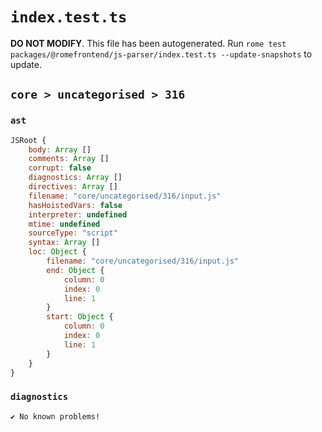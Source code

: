 # `index.test.ts`

**DO NOT MODIFY**. This file has been autogenerated. Run `rome test packages/@romefrontend/js-parser/index.test.ts --update-snapshots` to update.

## `core > uncategorised > 316`

### `ast`

```javascript
JSRoot {
	body: Array []
	comments: Array []
	corrupt: false
	diagnostics: Array []
	directives: Array []
	filename: "core/uncategorised/316/input.js"
	hasHoistedVars: false
	interpreter: undefined
	mtime: undefined
	sourceType: "script"
	syntax: Array []
	loc: Object {
		filename: "core/uncategorised/316/input.js"
		end: Object {
			column: 0
			index: 0
			line: 1
		}
		start: Object {
			column: 0
			index: 0
			line: 1
		}
	}
}
```

### `diagnostics`

```
✔ No known problems!

```

